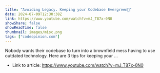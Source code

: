 ```yaml
---
title: "Avoiding Legacy. Keeping your Codebase Evergreen🌲"
date: 2024-07-09T12:30:38Z
link: https://www.youtube.com/watch?v=mJ_T87x-0N0
showShare: false
showReadTime: false
thumbnail: images/misc.png
tags: ["codeopinion.com"]
---
```

Nobody wants their codebase to turn into a brownfield mess having to use outdated technology. Here are 3 tips for keeping your ...

- Link to article: https://www.youtube.com/watch?v=mJ_T87x-0N0